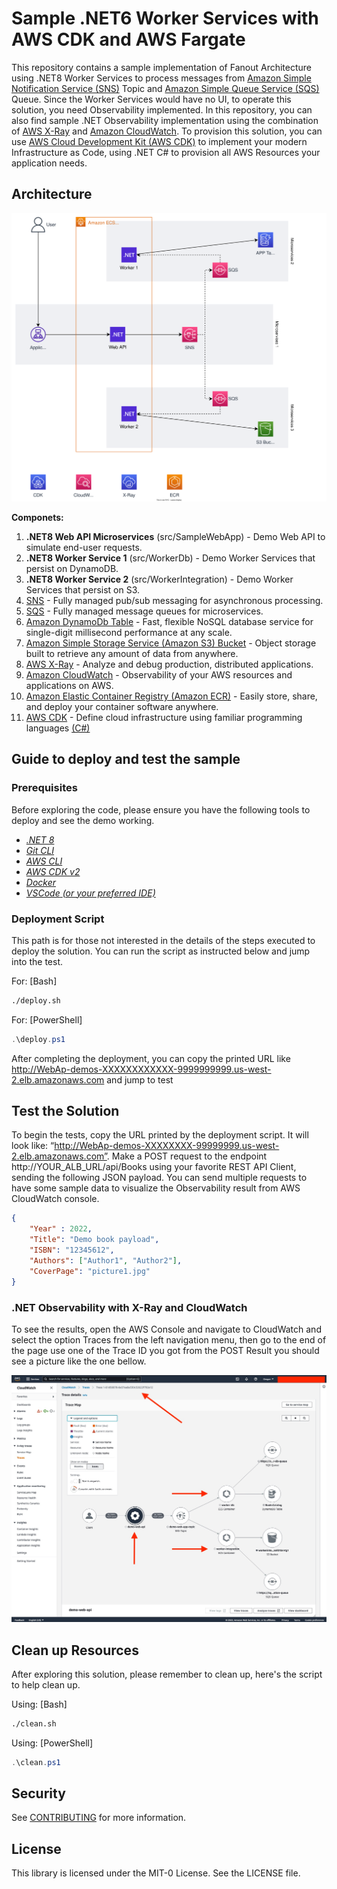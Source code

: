 # Sample .NET6 Worker Services with AWS CDK and AWS Fargate

This repository contains a sample implementation of Fanout Architecture using .NET8 Worker Services to process messages from [Amazon Simple Notification Service (SNS)](https://aws.amazon.com/sns/) Topic and [Amazon Simple Queue Service (SQS)](https://aws.amazon.com/sqs/) Queue. Since the Worker Services would have no UI, to operate this solution, you need Observability implemented. In this repository, you can also find sample .NET Observability implementation using the combination of [AWS X-Ray](https://aws.amazon.com/xray/) and [Amazon CloudWatch](https://aws.amazon.com/cloudwatch/). To provision this solution, you can use [AWS Cloud Development Kit (AWS CDK)](https://aws.amazon.com/cdk/) to implement your modern Infrastructure as Code, using .NET C# to provision all AWS Resources your application needs.

## Architecture

![Architecture Diagram](./.github/docs/imgs/microservices-dotnet-aws-cdk-CDK-Architecture-ECS-Fargate.svg)

**Componets:**

1. **.NET8 Web API Microservices** (src/SampleWebApp) - Demo Web API to simulate end-user requests.
1. **.NET8 Worker Service 1** (src/WorkerDb) - Demo Worker Services that persist on DynamoDB.
1. **.NET8 Worker Service 2** (src/WorkerIntegration) - Demo Worker Services that persist on S3.
1. [SNS](https://aws.amazon.com/sns/) - Fully managed pub/sub messaging for asynchronous processing.
1. [SQS](https://aws.amazon.com/sqs/) - Fully managed message queues for microservices.
1. [Amazon DynamoDb Table](https://docs.aws.amazon.com/amazondynamodb/latest/developerguide/Introduction.html) -  Fast, flexible NoSQL database service for single-digit millisecond performance at any scale.
1. [Amazon Simple Storage Service (Amazon S3) Bucket](https://aws.amazon.com/s3/) - Object storage built to retrieve any amount of data from anywhere.
1. [AWS X-Ray](https://aws.amazon.com/xray/) - Analyze and debug production, distributed applications.
1. [Amazon CloudWatch](https://aws.amazon.com/cloudwatch/) -  Observability of your AWS resources and applications on AWS.
1. [Amazon Elastic Container Registry (Amazon ECR)](https://aws.amazon.com/ecr/) - Easily store, share, and deploy your container software anywhere.
1. [AWS CDK](https://aws.amazon.com/cdk/) -
Define cloud infrastructure using familiar programming languages [(C#)](./WebAPI/src/infra/README.md)

## Guide to deploy and test the sample

### Prerequisites

Before exploring the code, please ensure you have the following tools to deploy and see the demo working.

* [_.NET 8_](https://dotnet.microsoft.com/en-us/download/dotnet/8.0)
* [_Git CLI_](https://git-scm.com/book/en/v2/Getting-Started-Installing-Git)
* [_AWS CLI_](https://docs.aws.amazon.com/cli/latest/userguide/getting-started-install.html)
* [_AWS CDK v2_](https://docs.aws.amazon.com/cdk/v2/guide/cli.html)
* [_Docker_](https://docs.docker.com/engine/install/)
* [_VSCode_ _(or your preferred IDE)_](https://code.visualstudio.com/)

### **Deployment Script**

This path is for those not interested in the details of the steps executed to deploy the solution. You can run the script as instructed below and jump into the test.

For: [Bash]

```bash
./deploy.sh
```

For: [PowerShell]

```PowerShell
.\deploy.ps1
```

After completing the deployment, you can copy the printed URL like <http://WebAp-demos-XXXXXXXXXXXX-9999999999.us-west-2.elb.amazonaws.com> and jump to test

## Test the Solution

To begin the tests, copy the URL printed by the deployment script. It will look like: “<http://WebAp-demos-XXXXXXXX-99999999.us-west-2.elb.amazonaws.com”>. Make a POST request to the endpoint http://YOUR_ALB_URL/api/Books using your favorite REST API Client, sending the following JSON payload. You can send multiple requests to have some sample data to visualize the Observability result from AWS CloudWatch console.

```json
{
    "Year" : 2022,
    "Title": "Demo book payload",
    "ISBN": "12345612",
    "Authors": ["Author1", "Author2"],
    "CoverPage": "picture1.jpg"
}
```

### .NET Observability with X-Ray and CloudWatch

To see the results, open the AWS Console and navigate to CloudWatch and select the option Traces from the left navigation menu, then go to the end of the page use one of the Trace ID you got from the POST Result you should see a picture like the one bellow.

!["Observability Result"](./.github/docs/imgs/microservices-dotnet-aws-cdk-observability-result.jpg)

## Clean up Resources

After exploring this solution, please remember to clean up, here's the script to help clean up.

Using: [Bash]

```bash
./clean.sh
```

Using: [PowerShell]

```PowerShell
.\clean.ps1
```

## Security

See [CONTRIBUTING](CONTRIBUTING.md#security-issue-notifications) for more information.

## License

This library is licensed under the MIT-0 License. See the LICENSE file.

